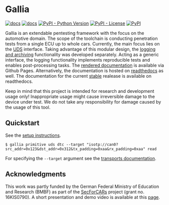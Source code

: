 <!--
SPDX-FileCopyrightText: AISEC Pentesting Team

SPDX-License-Identifier: CC0-1.0
-->

# Gallia

[![docs](https://img.shields.io/badge/-docs-green)](https://fraunhofer-aisec.github.io/gallia)
[![docs](https://readthedocs.org/projects/docs/badge/?version=latest)](https://gallia.readthedocs.io/en/latest)
[![PyPI - Python Version](https://img.shields.io/pypi/pyversions/gallia)](https://pypi.python.org/pypi/gallia/)
[![PyPI - License](https://img.shields.io/pypi/l/gallia)](https://www.apache.org/licenses/LICENSE-2.0.html)
[![PyPI](https://img.shields.io/pypi/v/gallia)](https://pypi.python.org/pypi/gallia/)

Gallia is an extendable pentesting framework with the focus on the automotive domain.
The scope of the toolchain is conducting penetration tests from a single ECU up to whole cars.
Currently, the main focus lies on the [UDS](https://www.iso.org/standard/72439.html) interface.
Taking advantage of this modular design, the [logging and archiving](https://fraunhofer-aisec.github.io/gallia/penlog.7.html) functionality was developed separately.
Acting as a generic interface, the logging functionality implements reproducible tests and enables post-processing tasks.
The [rendered documentation](https://fraunhofer-aisec.github.io/gallia) is available via Github Pages.
Alternatively, the documentation is hosted on [readthedocs](https://gallia.readthedocs.io/en/latest) as well.
The documentation for the current [stable](https://gallia.readthedocs.io/en/stable) realease is available on readthedocs.

Keep in mind that this project is intended for research and development usage only!
Inappropriate usage might cause irreversible damage to the device under test.
We do not take any responsibility for damage caused by the usage of this tool.

## Quickstart

See the [setup instructions](https://fraunhofer-aisec.github.io/gallia/setup.html).

```
$ gallia primitive uds dtc --target "isotp://can0?src_addr=0x123&dst_addr=0x312&tx_padding=0xaa&rx_padding=0xaa" read
```

For specifying the `--target` argument see the [transports documentation](https://fraunhofer-aisec.github.io/gallia/transports.html).

## Acknowledgments

This work was partly funded by the German Federal Ministry of Education and Research (BMBF) as part of the [SecForCARs](https://www.secforcars.de/) project (grant no. 16KIS0790).
A short presentation and demo video is available at this [page](https://www.secforcars.de/demos/10-automotive-scanning-framework.html).
